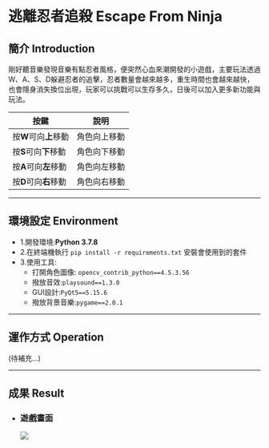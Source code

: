 # 逃離忍者追殺 Escape From Ninja

## 簡介 Introduction
剛好聽音樂發現音樂有點忍者風格，便突然心血來潮開發的小遊戲，主要玩法透過W、A、S、D躲避忍者的追擊，忍者數量會越來越多，重生時間也會越來越快，也會隱身消失換位出現，玩家可以挑戰可以生存多久，日後可以加入更多新功能與玩法。

| 按鍵 | 說明| 
| -------- | -------- |
| 按**W**可向**上**移動   | 角色向上移動    |
| 按**S**可向**下**移動   | 角色向下移動 |
| 按**A**可向**左**移動   | 角色向左移動     |
| 按**D**可向**右**移動   | 角色向右移動     |

----------------------------------------
## 環境設定 Environment
- 1.開發環境:**Python 3.7.8**
- 2.在終端機執行 ```pip install -r requirements.txt``` 安裝會使用到的套件
- 3.使用工具:
    - 打開角色圖像: ```opencv_contrib_python==4.5.3.56```
    - 撥放音效:```playsound==1.3.0```
    - GUI設計:```PyQt5==5.15.6```
    - 撥放背景音樂:```pygame==2.0.1```


----------------------------------------
## 運作方式 Operation

(待補充...)

----------------------------------------
## 成果 Result

- ### 遊戲畫面
    ![](https://i.imgur.com/VXurroF.png)
    